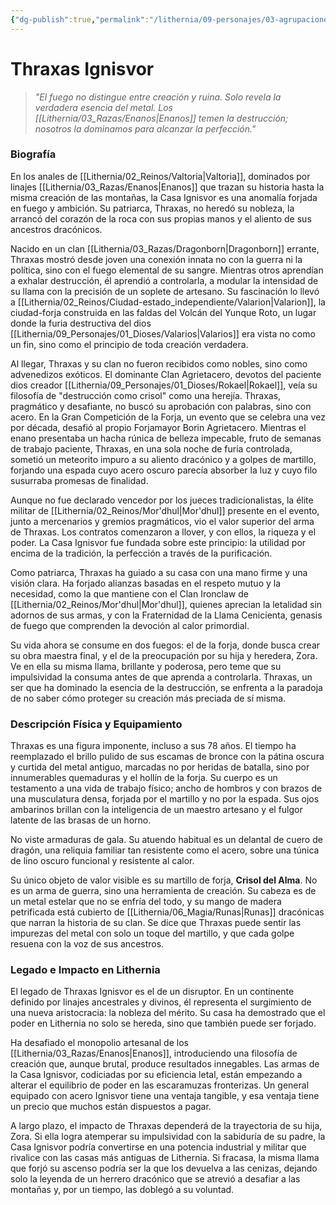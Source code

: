 ```yaml
---
{"dg-publish":true,"permalink":"/lithernia/09-personajes/03-agrupaciones/casa-ignisvor/thraxas-ignisvor/","tags":["[lithernia","personajes","Casa Noble","Dragonborn","Herrero","Valtoria","Valarion"]}
---
```


# Thraxas Ignisvor

> *"El fuego no distingue entre creación y ruina. Solo revela la verdadera esencia del metal. Los [[Lithernia/03_Razas/Enanos\|Enanos]] temen la destrucción; nosotros la dominamos para alcanzar la perfección."*

### Biografía

En los anales de [[Lithernia/02_Reinos/Valtoria\|Valtoria]], dominados por linajes [[Lithernia/03_Razas/Enanos\|Enanos]] que trazan su historia hasta la misma creación de las montañas, la Casa Ignisvor es una anomalía forjada en fuego y ambición. Su patriarca, Thraxas, no heredó su nobleza, la arrancó del corazón de la roca con sus propias manos y el aliento de sus ancestros dracónicos.

Nacido en un clan [[Lithernia/03_Razas/Dragonborn\|Dragonborn]] errante, Thraxas mostró desde joven una conexión innata no con la guerra ni la política, sino con el fuego elemental de su sangre. Mientras otros aprendían a exhalar destrucción, él aprendió a controlarla, a modular la intensidad de su llama con la precisión de un soplete de artesano. Su fascinación lo llevó a [[Lithernia/02_Reinos/Ciudad-estado_independiente/Valarion\|Valarion]], la ciudad-forja construida en las faldas del Volcán del Yunque Roto, un lugar donde la furia destructiva del dios [[Lithernia/09_Personajes/01_Dioses/Valarios\|Valarios]] era vista no como un fin, sino como el principio de toda creación verdadera.

Al llegar, Thraxas y su clan no fueron recibidos como nobles, sino como advenedizos exóticos. El dominante Clan Agrietacero, devotos del paciente dios creador [[Lithernia/09_Personajes/01_Dioses/Rokael\|Rokael]], veía su filosofía de "destrucción como crisol" como una herejía. Thraxas, pragmático y desafiante, no buscó su aprobación con palabras, sino con acero. En la Gran Competición de la Forja, un evento que se celebra una vez por década, desafió al propio Forjamayor Borin Agrietacero. Mientras el enano presentaba un hacha rúnica de belleza impecable, fruto de semanas de trabajo paciente, Thraxas, en una sola noche de furia controlada, sometió un meteorito impuro a su aliento dracónico y a golpes de martillo, forjando una espada cuyo acero oscuro parecía absorber la luz y cuyo filo susurraba promesas de finalidad.

Aunque no fue declarado vencedor por los jueces tradicionalistas, la élite militar de [[Lithernia/02_Reinos/Mor'dhul\|Mor'dhul]] presente en el evento, junto a mercenarios y gremios pragmáticos, vio el valor superior del arma de Thraxas. Los contratos comenzaron a llover, y con ellos, la riqueza y el poder. La Casa Ignisvor fue fundada sobre este principio: la utilidad por encima de la tradición, la perfección a través de la purificación.

Como patriarca, Thraxas ha guiado a su casa con una mano firme y una visión clara. Ha forjado alianzas basadas en el respeto mutuo y la necesidad, como la que mantiene con el Clan Ironclaw de [[Lithernia/02_Reinos/Mor'dhul\|Mor'dhul]], quienes aprecian la letalidad sin adornos de sus armas, y con la Fraternidad de la Llama Cenicienta, genasis de fuego que comprenden la devoción al calor primordial.

Su vida ahora se consume en dos fuegos: el de la forja, donde busca crear su obra maestra final, y el de la preocupación por su hija y heredera, Zora. Ve en ella su misma llama, brillante y poderosa, pero teme que su impulsividad la consuma antes de que aprenda a controlarla. Thraxas, un ser que ha dominado la esencia de la destrucción, se enfrenta a la paradoja de no saber cómo proteger su creación más preciada de sí misma.

### Descripción Física y Equipamiento

Thraxas es una figura imponente, incluso a sus 78 años. El tiempo ha reemplazado el brillo pulido de sus escamas de bronce con la pátina oscura y curtida del metal antiguo, marcadas no por heridas de batalla, sino por innumerables quemaduras y el hollín de la forja. Su cuerpo es un testamento a una vida de trabajo físico; ancho de hombros y con brazos de una musculatura densa, forjada por el martillo y no por la espada. Sus ojos ambarinos brillan con la inteligencia de un maestro artesano y el fulgor latente de las brasas de un horno.

No viste armaduras de gala. Su atuendo habitual es un delantal de cuero de dragón, una reliquia familiar tan resistente como el acero, sobre una túnica de lino oscuro funcional y resistente al calor.

Su único objeto de valor visible es su martillo de forja, **Crisol del Alma**. No es un arma de guerra, sino una herramienta de creación. Su cabeza es de un metal estelar que no se enfría del todo, y su mango de madera petrificada está cubierto de [[Lithernia/06_Magia/Runas\|Runas]] dracónicas que narran la historia de su clan. Se dice que Thraxas puede sentir las impurezas del metal con solo un toque del martillo, y que cada golpe resuena con la voz de sus ancestros.

### Legado e Impacto en Lithernia

El legado de Thraxas Ignisvor es el de un disruptor. En un continente definido por linajes ancestrales y divinos, él representa el surgimiento de una nueva aristocracia: la nobleza del mérito. Su casa ha demostrado que el poder en Lithernia no solo se hereda, sino que también puede ser forjado.

Ha desafiado el monopolio artesanal de los [[Lithernia/03_Razas/Enanos\|Enanos]], introduciendo una filosofía de creación que, aunque brutal, produce resultados innegables. Las armas de la Casa Ignisvor, codiciadas por su eficiencia letal, están empezando a alterar el equilibrio de poder en las escaramuzas fronterizas. Un general equipado con acero Ignisvor tiene una ventaja tangible, y esa ventaja tiene un precio que muchos están dispuestos a pagar.

A largo plazo, el impacto de Thraxas dependerá de la trayectoria de su hija, Zora. Si ella logra atemperar su impulsividad con la sabiduría de su padre, la Casa Ignisvor podría convertirse en una potencia industrial y militar que rivalice con las casas más antiguas de Lithernia. Si fracasa, la misma llama que forjó su ascenso podría ser la que los devuelva a las cenizas, dejando solo la leyenda de un herrero dracónico que se atrevió a desafiar a las montañas y, por un tiempo, las doblegó a su voluntad.